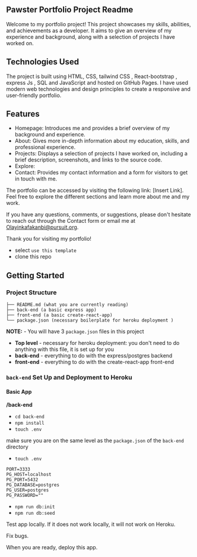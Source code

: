
## Pawster Portfolio Project Readme
Welcome to my portfolio project! This project showcases my skills, abilities, and achievements as a developer. It aims to give an overview of my experience and background, along with a selection of projects I have worked on.

## Technologies Used

The project is built using HTML, CSS, tailwind CSS , React-bootstrap , express Js , SQL and JavaScript and hosted on GitHub Pages. I have used modern web technologies and design principles to create a responsive and user-friendly portfolio.

## Features

* Homepage: Introduces me and provides a brief overview of my background and experience.
* About: Gives more in-depth information about my education, skills, and professional experience.
* Projects: Displays a selection of projects I have worked on, including a brief description, screenshots, and links to the source code.
* Explore: 
* Contact: Provides my contact information and a form for visitors to get in touch with me.

The portfolio can be accessed by visiting the following link: [Insert Link]. Feel free to explore the different sections and learn more about me and my work.

If you have any questions, comments, or suggestions, please don't hesitate to reach out through the Contact form or email me at Olayinkafakanbi@pursuit.org.

Thank you for visiting my portfolio!

- select `use this template`
- clone this repo

## Getting Started

### Project Structure

```
├── README.md (what you are currently reading)
├── back-end (a basic express app)
├── front-end (a basic create-react-app)
└── package.json (necessary boilerplate for heroku deployment )
```

**NOTE:** - You will have 3 `package.json` files in this project

- **Top level** - necessary for heroku deployment: you don't need to do anything with this file, it is set up for you
- **back-end** - everything to do with the express/postgres backend
- **front-end** - everything to do with the create-react-app front-end

### `back-end` Set Up and Deployment to Heroku

#### Basic App

**/back-end**

- `cd back-end`
- `npm install`
- `touch .env`

make sure you are on the same level as the `package.json` of the `back-end` directory

- `touch .env`

```
PORT=3333
PG_HOST=localhost
PG_PORT=5432
PG_DATABASE=postgres
PG_USER=postgres
PG_PASSWORD=""
```

- `npm run db:init`
- `npm run db:seed`

Test app locally. If it does not work locally, it will not work on Heroku.

Fix bugs.

When you are ready, deploy this app. 
